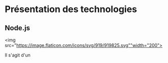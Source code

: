 # Présentation des technologies

  ## Node.js 
  <img src="https://image.flaticon.com/icons/svg/919/919825.svg""width="200">
  
  Il s'agit d'un 

